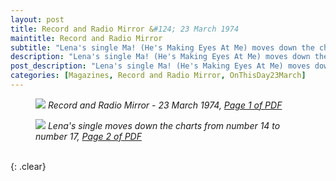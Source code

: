 ```yaml
---
layout: post
title: Record and Radio Mirror &#124; 23 March 1974
maintitle: Record and Radio Mirror
subtitle: "Lena's single Ma! (He's Making Eyes At Me) moves down the charts from number 14 to number 17"
description: "Lena's single Ma! (He's Making Eyes At Me) moves down the charts from number 14 to number 17"
post_description: "Lena's single Ma! (He's Making Eyes At Me) moves down the charts from number 14 to number 17"
categories: [Magazines, Record and Radio Mirror, OnThisDay23March]
---
```


<figure class="fig1">
<a href="/assets/images/magazines/1974-03-23-01-record-&-radio-mirror.png"><img src="/assets/images/magazines/1974-03-23-01-record-&-radio-mirror.png" class="full-width zoom-in" /></a>
<cite>Record and Radio Mirror - 23 March 1974, <a class="external-link" href="https://www.americanradiohistory.com/UK/Record-Mirror/70s/74/Record-Mirror-1974-03-23.pdf">Page 1 of PDF</a></cite>
</figure>

<figure class="fig2">
<a href="/assets/images/magazines/1974-03-23-02-record-&-radio-mirror.png"><img src="/assets/images/magazines/1974-03-23-02-record-&-radio-mirror.png" class="full-width zoom-in" /></a>
<cite>Lena's single moves down the charts from number 14 to number 17, <a class="external-link" href="https://www.americanradiohistory.com/UK/Record-Mirror/70s/74/Record-Mirror-1974-03-23.pdf#page=02">Page 2 of PDF</a></cite>
</figure>

<br />{: .clear}

